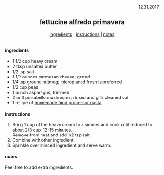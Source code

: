 
<p align="right">12.31.2017</p>

<h2 align="center">fettucine alfredo primavera</h2>

<div align="center">
  <a href="#ingredients">ingredients</a> | 
  <a href="#instructions">instructions</a> | 
  <a href="#notes">notes</a>
</div>
<br>

#### ingredients
- 1 1/2 cup heavy cream
- 2 tbsp unsalted butter
- 1/2 tsp salt
- 1 1/2 ounces parmesan cheese; grated
- 1/4 tsp ground nutmeg; microplaned fresh is preferred
- 1/2 cup peas
- 1 bunch asparagus; trimmed
- 2 or 3 portabello mushrooms; rinsed and gills cleaned out
- 1 recipe of [homemade food processor pasta](https://github.com/a-rosenberg/cookbook/blob/master/recipes/food-processor-pasta.md)

#### instructions
1. Bring 1 cup of the heavy cream to a simmer and cook until reduced to about 2/3 cup; 12-15 minutes.  
Remove from heat and add 1/2 tsp salt 
2. Combine with other ingredient. 
3. Sprinkle over minced ingredient and serve warm.

#### notes
Feel free to add extra ingredients. 
